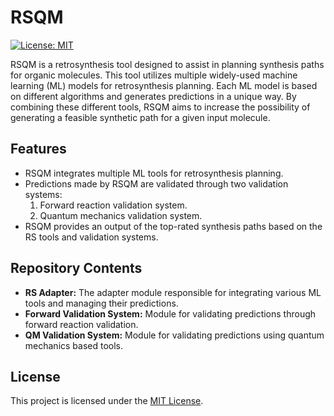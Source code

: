 
# RSQM
[![License: MIT](https://img.shields.io/badge/License-MIT-yellow.svg)](https://opensource.org/licenses/MIT)

RSQM is a retrosynthesis tool designed to assist in planning synthesis paths for organic molecules. This tool utilizes multiple widely-used machine learning (ML) models for retrosynthesis planning. Each ML model is based on different algorithms and generates predictions in a unique way. By combining these different tools, RSQM aims to increase the possibility of generating a feasible synthetic path for a given input molecule.

## Features
- RSQM integrates multiple ML tools for retrosynthesis planning.
- Predictions made by RSQM are validated through two validation systems:
  1. Forward reaction validation system.
  2. Quantum mechanics validation system.
- RSQM provides an output of the top-rated synthesis paths based on the RS tools and validation systems.

## Repository Contents
- **RS Adapter:** The adapter module responsible for integrating various ML tools and managing their predictions.
- **Forward Validation System:** Module for validating predictions through forward reaction validation.
- **QM Validation System:** Module for validating predictions using quantum mechanics based tools. 



## License
This project is licensed under the [MIT License](LICENSE).
